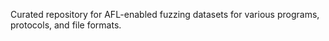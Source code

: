 Curated repository for AFL-enabled fuzzing datasets for various programs, protocols, and file formats.
